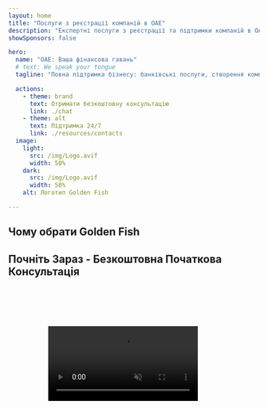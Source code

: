 ```yaml
---
layout: home
title: "Послуги з реєстрації компаній в ОАЕ"
description: "Експертні послуги з реєстрації та підтримки компаній в ОАЕ. Створення компаній, банківські послуги, податкове, юридичне та візове обслуговування. Втілюємо ваші бізнес-мрії в реальність."
showSponsors: false

hero:
  name: "ОАЕ: Ваша фінансова гавань"
  # text: We speak your tongue
  tagline: "Повна підтримка бізнесу: банківські послуги, створення компаній, візи. Нульова передоплата – оплата тільки після схвалення."

  actions:
    - theme: brand
      text: Отримати безкоштовну консультацію
      link: ./chat
    - theme: alt
      text: Підтримка 24/7
      link: ./resources/contacts
  image:
    light:
      src: /img/Logo.avif
      width: 50%
    dark:
      src: /img/Logo.avif
      width: 50%
    alt: Логотип Golden Fish

---
```


<FeatureCards :features="[
  {
    title: 'Відкриття банківського рахунку',
    details: 'Легко відкривайте бізнес або особисті банківські рахунки в надійних банках ОАЕ.',
    items: [
      'Гарантоване схвалення корпоративних банківських рахунків',
      '90% успішних відкриттів',
      '**Нульова передоплата** - оплата тільки після схвалення',
    ],
    linkText: 'Read More',
    link: './uae-business/offer/banking/',
    icon: {
      light: '/img/iStock-2153786564.avif',
      dark: '/img/iStock-2166793628.avif',
      alt: 'Банківські послуги'
    }
  },
  {
    title: 'Golden Visa та резидентство',
    details: 'Отримайте **Golden Visa** ОАЕ для довгострокового проживання через простий процес подання.',
    items: [
      '**Не потрібно в\'їжджати в ОАЕ кожні 6 місяців**',
      '98% успішних схвалень',
      '**Нульова передоплата** - оплата тільки після схвалення',
    ],
    linkText: 'Read More',
    link: './uae-business/offer/golden-visa/',
    icon: {
      light: '/img/iStock-1312241253.avif',
      dark: '/img/ILONMASKID.webp',
      alt: 'Візові послуги'
    }
  },
  {
    title: 'Посібник зі створення компанії',
    details: 'Повний посібник зі створення компаній у Free Zone, офшорі, материковій частині, філії.',
    items: [
      '**100% іноземна власність** доступна у Free Zones та Mainland',
      'Низькі податкові ставки - лише 9% корпоративного податку',
      'Відсутність валютного контролю - легка репатріація капіталу'
    ],
    linkText: 'Read More',
    link: './uae-business/company-registration/overview',
    icon: {
      light: '/img/iStock-2051326997.avif',
      dark: '/img/iStock-1448478309.jpg',
      alt: 'Посібник зі створення компанії'
    }
  },
]" />

<FeatureCards :features="[
  {
    title: 'Послуги з комплаєнсу',
    details: 'Наші експерти проведуть вас через складні регуляторні вимоги ОАЕ, включаючи звіти ESR та подання UBO.',
    items: [],
    linkText: 'Read More',
    link: './uae-business/company-registration/ubo',
    icon: {
      light: '/img/iStock-1299393716.avif',
      dark: '/img/iStock-2149731304.avif',
      alt: 'Послуги з комплаєнсу'
    }
  },
  {
    title: 'Корпоративний податок і ПДВ',
    details: 'Експертні консультації забезпечують відповідність зобов\'язанням з корпоративного податку та ПДВ перед Федеральною податковою службою (FTA).',
    items: [],
    linkText: 'Read More',
    link: './uae-business/company-registration/accounting-legal',
    icon: {
      light: '/img/iStock-1018285934.avif',
      dark: '/img/iStock-584576538.avif',
      alt: 'Податкові послуги'
    }
  },
  {
    title: 'Юридичні послуги',
    details: 'Юридична команда консультує щодо законодавства ОАЕ у сфері злиття та поглинання, корпоративної реструктуризації, фінансування та вирішення спорів.',
    items: [],
    linkText: 'Read More',
    link: './uae-business/company-registration/Protect-Your-Business',
    icon: {
      light: '/img/iStock-650045508.avif',
      dark: '/img/iStock-1498627598.avif',
      alt: 'Юридичні послуги'
    }
  },
  {
    title: 'Бухгалтерський облік і зарплата',
    details: 'Наші бухгалтери керують фінансами, надаючи послуги бухгалтерського обліку, звірки, нарахування зарплати та підтримки аудиту, економлячи витрати на найм.',
    items: [],
    linkText: 'Read More',
    link: './resources/contacts',
    icon: {
      light: '/img/iStock-1022793868.avif',
      dark: '/img/iStock-1320130292.jpg',
      alt: 'Бухгалтерські послуги'
    }
  },
]" />

## Чому обрати Golden Fish

<BenefitsList :features="[
{
 icon: '💰',
 title: 'Оплата за результат',
 text: '**Жодних авансових платежів - оплата тільки після схвалення.** Повна прозорість без прихованих витрат.'
},
{
 icon: '🔄',
 title: 'Множинні рішення',
 text: 'Доступ до місцевих та міжнародних банків. Альтернативні варіанти у разі відмови за основною заявкою.'
},
{
 icon: '🏦',
 title: 'Банківські зв\'язки',
 text: 'Міцні партнерські відносини з провідними банками ОАЕ та міжнародними банками. Подання заявок у декілька банків для максимізації шансів на схвалення.'
},
{
 icon: '📊',
 title: 'Повний супровід',
 text: 'Повний супровід від підготовки документів до активації рахунку, з щотижневими оновленнями про прогрес та прямою комунікацією з банком.'
},
{
 icon: '📝',
 title: 'Професійна документація',
 text: 'Наша команда готує комплексні бізнес-плани та займається всією документацією щодо відповідності вимогам.'
},
{
 icon: '🤝',
 title: 'Постійна підтримка',
 text: 'Постійна допомога з банківськими операціями та дотриманням вимог після відкриття рахунку.'
}
]" />

## Почніть Зараз - Безкоштовна Початкова Консультація

<div id="contact-form"></div>

<video  autoplay muted playsinline style="padding: 80px" >
  <source src="/img/iStock-2185906461.mp4" type="video/mp4">
</video>

<ContactFormModal formName="Home page" buttonText="Отримати безкоштовну консультацію" 
:services="['📝 Реєстрація компанії', '🏧 Відкриття банківських рахунків', '🪪 EID & Golden Visa', 'Інші послуги']"/>

<!-- <br>

# Історії успіху

<br>

<ImageGrid :images="[
  { src: '/img/iStock-1945498989.avif', href: './immigration.md', alt: 'Імміграція в ОАЕ' },
  { src: '/img/iStock-1965736217.avif', href: './immigration.md', alt: 'Імміграція в ОАЕ' },
]"/> -->